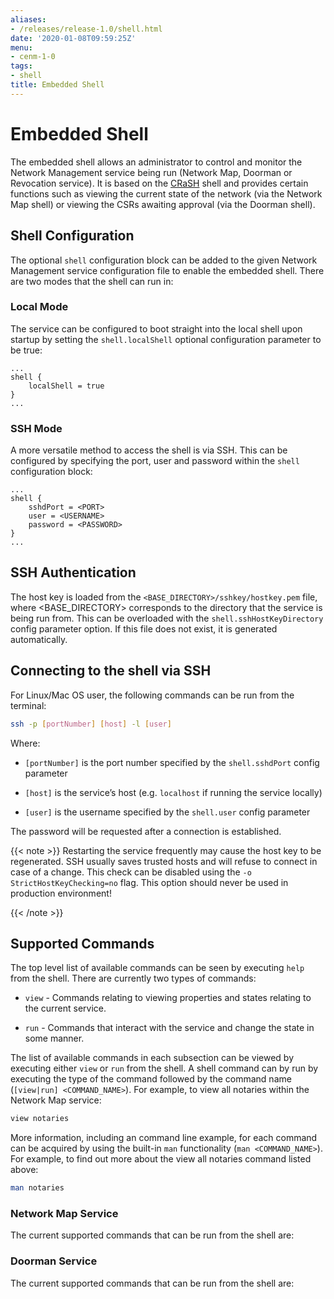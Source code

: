 ```yaml
---
aliases:
- /releases/release-1.0/shell.html
date: '2020-01-08T09:59:25Z'
menu:
- cenm-1-0
tags:
- shell
title: Embedded Shell
---
```



# Embedded Shell

The embedded shell allows an administrator to control and monitor the Network Management service being run (Network Map,
            Doorman or Revocation service). It is based on the [CRaSH](http://www.crashub.org/) shell and provides certain functions such as viewing the
            current state of the network (via the Network Map shell) or viewing the CSRs awaiting approval (via the Doorman shell).


## Shell Configuration

The optional `shell` configuration block can be added to the given Network Management service configuration file to
                enable the embedded shell. There are two modes that the shell can run in:


### Local Mode

The service can be configured to boot straight into the local shell upon startup by setting the
                    `shell.localShell` optional configuration parameter to be true:

```guess
...
shell {
    localShell = true
}
...
```

### SSH Mode

A more versatile method to access the shell is via SSH. This can be configured by specifying the port, user and
                    password within the `shell` configuration block:

```guess
...
shell {
    sshdPort = <PORT>
    user = <USERNAME>
    password = <PASSWORD>
}
...
```

## SSH Authentication

The host key is loaded from the `<BASE_DIRECTORY>/sshkey/hostkey.pem` file, where <BASE_DIRECTORY> corresponds to the
                directory that the service is being run from. This can be overloaded with the `shell.sshHostKeyDirectory` config
                parameter option. If this file does not exist, it is generated automatically.


## Connecting to the shell via SSH

For Linux/Mac OS user, the following commands can be run from the terminal:

```bash
ssh -p [portNumber] [host] -l [user]
```
Where:


* `[portNumber]` is the port number specified by the `shell.sshdPort` config parameter


* `[host]` is the service’s host (e.g. `localhost` if running the service locally)


* `[user]` is the username specified by the `shell.user` config parameter


The password will be requested after a connection is established.


{{< note >}}
Restarting the service frequently may cause the host key to be regenerated. SSH usually saves
                    trusted hosts and will refuse to connect in case of a change. This check can be disabled using the
                    `-o StrictHostKeyChecking=no` flag. This option should never be used in production environment!

{{< /note >}}

## Supported Commands

The top level list of available commands can be seen by executing `help` from the shell. There are currently two types
                of commands:


* `view` - Commands relating to viewing properties and states relating to the current service.


* `run` - Commands that interact with the service and change the state in some manner.


The list of available commands in each subsection can be viewed by executing either `view` or `run` from the shell.
                A shell command can by run by executing the type of the command followed by the command name
                (`[view|run] <COMMAND_NAME>`). For example, to view all notaries within the Network Map service:

```bash
view notaries
```
More information, including an command line example, for each command can be acquired by using the built-in `man`
                functionality (`man <COMMAND_NAME>`). For example, to find out more about the view all notaries command listed above:

```bash
man notaries
```

### Network Map Service

The current supported commands that can be run from the shell are:


### Doorman Service

The current supported commands that can be run from the shell are:


